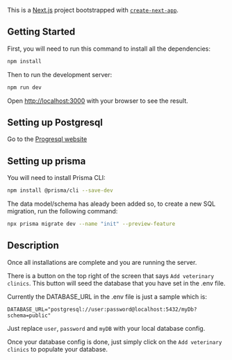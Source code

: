 This is a [Next.js](https://nextjs.org/) project bootstrapped with [`create-next-app`](https://github.com/vercel/next.js/tree/canary/packages/create-next-app).

## Getting Started

First, you will need to run this command to install all the dependencies:

```bash
npm install
```

Then to run the development server:

```bash
npm run dev
```

Open [http://localhost:3000](http://localhost:3000) with your browser to see the result.

## Setting up Postgresql

Go to the [Progresql website](https://www.postgresql.org/download/)

## Setting up prisma

You will need to install Prisma CLI:

```bash
npm install @prisma/cli --save-dev
```

The data model/schema has aleady been added so, to create a new SQL migration, run the following command:

```bash
npx prisma migrate dev --name "init" --preview-feature
```

## Description

Once all installations are complete and you are running the server.

There is a button on the top right of the screen that says `Add veterinary clinics`. This button will seed the database that you have set in the .env file.

Currently the DATABASE_URL in the .env file is just a sample which is:

```
DATABASE_URL="postgresql://user:password@localhost:5432/myDb?schema=public"
```

Just replace `user`, `password` and `myDB` with your local database config.

Once your database config is done, just simply click on the `Add veterinary clinics` to populate your database.
